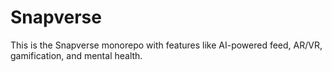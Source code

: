 # Snapverse

This is the Snapverse monorepo with features like AI-powered feed, AR/VR, gamification, and mental health.
